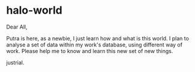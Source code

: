 # halo-world

Dear All,

Putra is here, as a newbie, I just learn how and what is this world.
I plan to analyse a set of data within my work's database, using different way of work.
Please help me to know and learn this new set of new things.

justrial.
